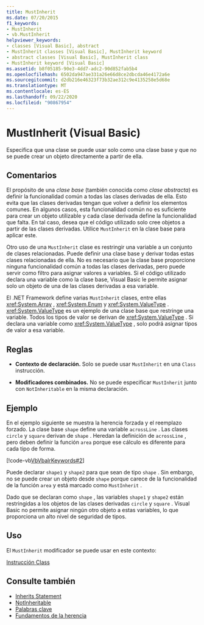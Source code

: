 ```yaml
---
title: MustInherit
ms.date: 07/20/2015
f1_keywords:
- MustInherit
- vb.MustInherit
helpviewer_keywords:
- classes [Visual Basic], abstract
- MustInherit classes [Visual Basic], MustInherit keyword
- abstract classes [Visual Basic], MustInherit class
- MustInherit keyword [Visual Basic]
ms.assetid: b8f05185-90e3-4dd7-adc2-90d852fab5b4
ms.openlocfilehash: 6502da947ae331a26e66d8ce2dbcda46e4172a6e
ms.sourcegitcommit: d2db216e46323f73b32ae312c9e4135258e5d68e
ms.translationtype: MT
ms.contentlocale: es-ES
ms.lasthandoff: 09/22/2020
ms.locfileid: "90867954"
---
```

# <a name="mustinherit-visual-basic"></a>MustInherit (Visual Basic)

Especifica que una clase se puede usar solo como una clase base y que no se puede crear un objeto directamente a partir de ella.  
  
## <a name="remarks"></a>Comentarios  

 El propósito de una *clase base* (también conocida como *clase abstracta*) es definir la funcionalidad común a todas las clases derivadas de ella. Esto evita que las clases derivadas tengan que volver a definir los elementos comunes. En algunos casos, esta funcionalidad común no es suficiente para crear un objeto utilizable y cada clase derivada define la funcionalidad que falta. En tal caso, desea que el código utilizado solo cree objetos a partir de las clases derivadas. Utilice `MustInherit` en la clase base para aplicar este.  
  
 Otro uso de una `MustInherit` clase es restringir una variable a un conjunto de clases relacionadas. Puede definir una clase base y derivar todas estas clases relacionadas de ella. No es necesario que la clase base proporcione ninguna funcionalidad común a todas las clases derivadas, pero puede servir como filtro para asignar valores a variables. Si el código utilizado declara una variable como la clase base, Visual Basic le permite asignar solo un objeto de una de las clases derivadas a esa variable.  
  
 El .NET Framework define varias `MustInherit` clases, entre ellas <xref:System.Array> , <xref:System.Enum> y <xref:System.ValueType> . <xref:System.ValueType> es un ejemplo de una clase base que restringe una variable. Todos los tipos de valor se derivan de <xref:System.ValueType> . Si declara una variable como <xref:System.ValueType> , solo podrá asignar tipos de valor a esa variable.  
  
## <a name="rules"></a>Reglas  
  
- **Contexto de declaración.** Solo se puede usar `MustInherit` en una `Class` instrucción.  
  
- **Modificadores combinados.** No se puede especificar `MustInherit` junto con `NotInheritable` en la misma declaración.  
  
## <a name="example"></a>Ejemplo  

 En el ejemplo siguiente se muestra la herencia forzada y el reemplazo forzado. La clase base `shape` define una variable `acrossLine` . Las clases `circle` y `square` derivan de `shape` . Heredan la definición de `acrossLine` , pero deben definir la función `area` porque ese cálculo es diferente para cada tipo de forma.  
  
 [!code-vb[VbVbalrKeywords#2](~/samples/snippets/visualbasic/VS_Snippets_VBCSharp/VbVbalrKeywords/VB/Class1.vb#2)]  
  
 Puede declarar `shape1` y `shape2` para que sean de tipo `shape` . Sin embargo, no se puede crear un objeto desde `shape` porque carece de la funcionalidad de la función `area` y está marcado como `MustInherit` .  
  
 Dado que se declaran como `shape` , las variables `shape1` y `shape2` están restringidas a los objetos de las clases derivadas `circle` y `square` . Visual Basic no permite asignar ningún otro objeto a estas variables, lo que proporciona un alto nivel de seguridad de tipos.  
  
## <a name="usage"></a>Uso  

 El `MustInherit` modificador se puede usar en este contexto:  
  
 [Instrucción Class](../statements/class-statement.md)  
  
## <a name="see-also"></a>Consulte también

- [Inherits Statement](../statements/inherits-statement.md)
- [NotInheritable](notinheritable.md)
- [Palabras clave](../keywords/index.md)
- [Fundamentos de la herencia](../../programming-guide/language-features/objects-and-classes/inheritance-basics.md)
